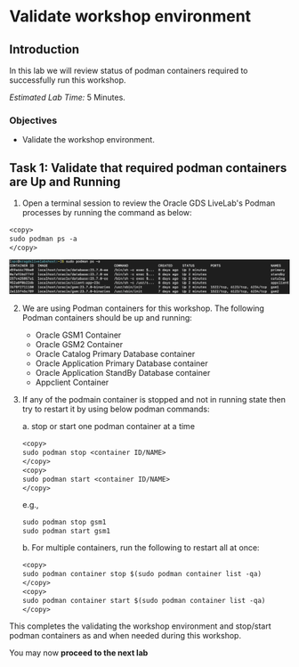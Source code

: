 # Validate workshop environment

## Introduction

In this lab we will review status of podman containers required to successfully run this workshop.

*Estimated Lab Time:* 5 Minutes.

### Objectives
- Validate the workshop environment.


## Task 1: Validate that required podman containers are Up and Running

1. Open a terminal session to review the Oracle GDS LiveLab's Podman processes by running the command as below:

```
<copy>
sudo podman ps -a
</copy>
```

![podman containers](images/gds-podman-containers.png " ")

2. We are using Podman containers for this workshop. The following Podman containers should be up and running:

    - Oracle GSM1 Container
    - Oracle GSM2 Container
    - Oracle Catalog Primary Database container
    - Oracle Application Primary Database container
    - Oracle Application StandBy Database container
    - Appclient Container

3. If any of the podmain container is stopped and not in running state then try to restart it by using below podman commands:

    a. stop or start one podman container at a time
    ```
    <copy>
    sudo podman stop <container ID/NAME>
    </copy>
    <copy>
    sudo podman start <container ID/NAME>
    </copy>
    ```

    e.g.,
    ```nohighlighting
    sudo podman stop gsm1
    sudo podman start gsm1
    ```

    b. For multiple containers, run the following to restart all at once:

    ```
    <copy>
    sudo podman container stop $(sudo podman container list -qa)
    </copy>
    <copy>
    sudo podman container start $(sudo podman container list -qa)
    </copy>
    ```

This completes the validating the workshop environment and stop/start podman containers as and when needed during this workshop.

You may now **proceed to the next lab**
